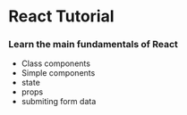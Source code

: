 # React Tutorial
### Learn the main fundamentals of React
* Class components
* Simple components
* state
* props
* submiting form data
